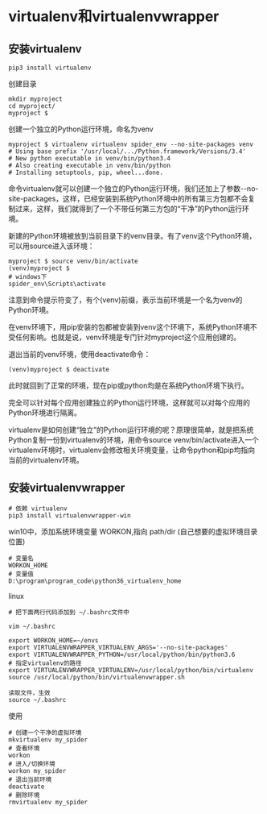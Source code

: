 # virtualenv和virtualenvwrapper

## 安装virtualenv

```shell
pip3 install virtualenv
```

创建目录

```shell
mkdir myproject
cd myproject/
myproject $
```

创建一个独立的Python运行环境，命名为venv

```shell
myproject $ virtualenv virtualenv spider_env --no-site-packages venv
# Using base prefix '/usr/local/.../Python.framework/Versions/3.4'
# New python executable in venv/bin/python3.4
# Also creating executable in venv/bin/python
# Installing setuptools, pip, wheel...done.
```

命令virtualenv就可以创建一个独立的Python运行环境，我们还加上了参数--no-site-packages，这样，已经安装到系统Python环境中的所有第三方包都不会复制过来，这样，我们就得到了一个不带任何第三方包的“干净”的Python运行环境。

新建的Python环境被放到当前目录下的venv目录。有了venv这个Python环境，可以用source进入该环境：

```shell
myproject $ source venv/bin/activate
(venv)myproject $
# windows下
spider_env\Scripts\activate
```

注意到命令提示符变了，有个(venv)前缀，表示当前环境是一个名为venv的Python环境。

在venv环境下，用pip安装的包都被安装到venv这个环境下，系统Python环境不受任何影响。也就是说，venv环境是专门针对myproject这个应用创建的。

退出当前的venv环境，使用deactivate命令：

```shell
(venv)myproject $ deactivate
```

此时就回到了正常的环境，现在pip或python均是在系统Python环境下执行。

完全可以针对每个应用创建独立的Python运行环境，这样就可以对每个应用的Python环境进行隔离。

virtualenv是如何创建“独立”的Python运行环境的呢？原理很简单，就是把系统Python复制一份到virtualenv的环境，用命令source venv/bin/activate进入一个virtualenv环境时，virtualenv会修改相关环境变量，让命令python和pip均指向当前的virtualenv环境。

## 安装virtualenvwrapper

```shell
# 依赖 virtualenv
pip3 install virtualenvwrapper-win
```

win10中，添加系统环境变量 WORKON,指向 path/dir  (自己想要的虚拟环境目录位置)

```shell
# 变量名
WORKON_HOME
# 变量值
D:\program\program_code\python36_virtualenv_home
```

linux

```shell
# 把下面两行代码添加到 ~/.bashrc文件中

vim ~/.bashrc

export WORKON_HOME=~/envs
export VIRTUALENVWRAPPER_VIRTUALENV_ARGS='--no-site-packages'
export VIRTUALENVWRAPPER_PYTHON=/usr/local/python/bin/python3.6
# 指定virtualenv的路径
export VIRTUALENVWRAPPER_VIRTUALENV=/usr/local/python/bin/virtualenv
source /usr/local/python/bin/virtualenvwrapper.sh

读取文件，生效
source ~/.bashrc
```

使用

```shell
# 创建一个干净的虚拟环境
mkvirtualenv my_spider
# 查看环境
workon
# 进入/切换环境
workon my_spider
# 退出当前环境
deactivate
# 删除环境
rmvirtualenv my_spider
```
